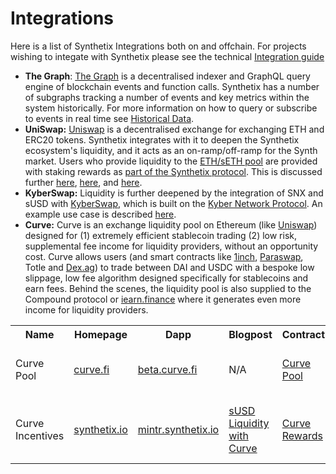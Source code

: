 # Integrations

Here is a list of Synthetix Integrations both on and offchain. For projects wishing to integate with Synthetix please see the technical [Integration guide](/contracts/integration/)

- **The Graph**: [The Graph](http://thegraph.com/) is a decentralised indexer and GraphQL query engine of blockchain events and function calls. Synthetix has a number of subgraphs tracking a number of events and key metrics within the system historically. For more information on how to query or subscribe to events in real time see [Historical Data](historical-data.md).
- **UniSwap:** [Uniswap](https://uniswap.io/) is a decentralised exchange for exchanging ETH and ERC20 tokens. Synthetix integrates with it to deepen the Synthetix ecosystem's liquidity, and it acts as an on-ramp/off-ramp for the Synth market. Users who provide liquidity to the [ETH/sETH pool](https://uniswap.exchange/swap/0x42456D7084eacF4083f1140d3229471bbA2949A8) are provided with staking rewards as [part of the Synthetix protocol](https://sips.synthetix.io/sips/sip-8). This is discussed further [here](https://blog.synthetix.io/uniswap-seth-pool-incentives/), [here](https://blog.synthetix.io/snx-arbitrage-pool/), and [here](https://blog.synthetix.io/new-uniswap-seth-lp-reward-system/).
- **KyberSwap:** Liquidity is further deepened by the integration of SNX and sUSD with [KyberSwap](https://kyberswap.com/swap/eth-snx), which is built on the [Kyber Network Protocol](https://kyber.network/). An example use case is described [here](https://blog.synthetix.io/snx-liquidity-has-been-added-to-kyberswap/).
- **Curve:**
Curve is an exchange liquidity pool on Ethereum (like [Uniswap](https://uniswap.exchange/swap)) designed for (1) extremely efficient stablecoin trading (2) low risk, supplemental fee income for liquidity providers, without an opportunity cost.
Curve allows users (and smart contracts like [1inch](https://1inch.exchange/), [Paraswap](https://paraswap.io/), Totle and [Dex.ag](http://dex.ag)) to trade between DAI and USDC with a bespoke low slippage, low fee algorithm designed specifically for stablecoins and earn fees. Behind the scenes, the liquidity pool is also supplied to the Compound protocol or [iearn.finance](https://iearn.finance/) where it generates even more income for liquidity providers.

<table><tr><th>Name</th><th>Homepage</th><th>Dapp</th><th>Blogpost</th><th>Contract</th><th>Source</th><th>Audits</th><th>Disclosures</th><th>Security Contact</th></tr>
              <tr>
                <td>Curve Pool</td>
                <td><a target="_blank" href="https://www.curve.fi/">curve.fi</a></td>
                <td><a target="_blank" href="https://beta.curve.fi/">beta.curve.fi</a></td>
                <td>N/A</td>
                <td>                    
                    <a target="_blank" href="https://etherscan.io/address/0xA5407eAE9Ba41422680e2e00537571bcC53efBfD">Curve Pool</a>
                </td>
                <td>                                             
                    <a target="_blank" href="https://github.com/curvefi/curve-contract/blob/pool_susd_plain/vyper/stableswap.vy">Curve sUSD Pool Contract</a>
                </td>
                <td>
                    <a target="_blank" href="https://www.curve.fi/audits/01-ToB.pdf">Curve Audit Report</a>
                <td><a target="_blank" href="https://blog.curve.fi/vulnerability-disclosure/">Disclosures</a>
                <td>
                    <a target="_blank" href="mailto:security@curve.fi">security@curve.fi</a>
                </td>
              </tr>
   <tr>
                <td>Curve Incentives</td>
                <td><a target="_blank" href="https://synthetix.io">synthetix.io</a></td>
                <td><a target="_blank" href="https://mintr.synthetix.io">mintr.synthetix.io</a></td>
                <td><a target="_blank" href="https://blog.synthetix.io/susd-liquidity-trial-with-curve-iearn/">sUSD Liquidity with Curve</a></td>
                <td>                    
                    <a target="_blank" href="https://etherscan.io/address/0xdcb6a51ea3ca5d3fd898fd6564757c7aaec3ca92#code">Curve Rewards</a>
                </td>
                <td>                                             
                    <a target="_blank" href="https://github.com/Synthetixio/Unipool/compare/53df522...4675db3d">SNX Liquidity Rewards Contract</a>
                </td>
                <td>
                    <a target="_blank" href="https://github.com/sigp/public-audits/blob/master/synthetix/unipool/review.pdf">SNX Liquidity Rewards Audit Report</a>
                <td>
                    <a target="_blank" href="https://blog.synthetix.io/synthetix-bug-bounties/">Bug Bounty</a>
                <td>
                    <a target="_blank" href="mailto:security@synthetix.io">security@synthetix.io</a>
                </td>
              </tr>
             </tr></table>
